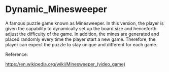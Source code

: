 # Dynamic_Minesweeper
A famous puzzle game known as Minesweeper. In this version, the player is given the capability to dynamically set up the board size and henceforth adjust the difficulty of the game. In addition, the mines are generated and placed randomly every time the player start a new game. Therefore, the player can expect the puzzle to stay unique and different for each game.

Reference:

https://en.wikipedia.org/wiki/Minesweeper_(video_game)
